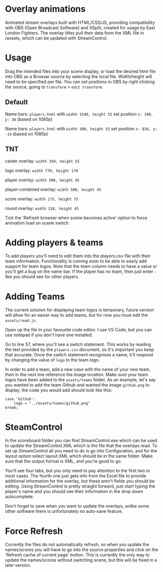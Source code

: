 # Overlay animations
Animated stream overlays built with HTML/CSS/JS, providing compatibility with OBS (Open Broadcast Software) and XSplit, created for usage by East London Fighters. The overlay titles pull their data from the XML file in /assets, which can be updated with StreamControl. 

# Usage
Drag the intended files into your scene display, or load the desired html file into OBS as a Browser source by selecting the local file. Width/height will need to be specified per file. You can set positions in OBS by right clicking the source, going to `transform` > `edit transform`.

## Default
Name bars: `players.html` with `width 1540, height 55` set position `x: 190, y: 36` (based on 1080p)

Name bars: `players.html` with `width 300, height 55` set position `x: 810, y: -14` (based on 1080p)

## TNT
caster overlay: `width 350, height 55`

logo overlay: `width 770, height 170`

player overlay: `width 500, height 45`

player-combined overlay: `width 500, height 45`

score overlay: `width 175, height 75`

round overlay: `width 210, height 45`

Tick the 'Refresh browser when scene becomes active' option to force animation load on scene switch.

# Adding players & teams
To add players you'll need to edit them into the players.csv file with their team information. Functionality is coming soon to be able to easily add support for team logos. Note that the team column needs to have a value or you'll get a bug on the name bar. If the player has no team, then just enter `-` like you should see for other players.

# Adding Teams
The current solution for displaying team logos is temporary, future version will allow for an easier way to add teams, but for now you must edit the `assets/read.js`.

Open up the file in your favourite code editor. I use VS Code, but you can use notepad if you don't have one installed. 

Go to line 57, where you'll see a switch statement. This works by reading the text provided by the `players.csv` document, so it's important you keep that accurate. Once the switch statement recognises a name, it'll respond by changing the value of `logo` to the team logo.

In order to add a team, add a new case with the name of your new team, then in the next line reference the image location. Make sure your team logos have been added to the `assets/teams` folder. As an example, let's say you wanted to add the team Github and wanted the image `github.png` to display, the code you would add should look like this:

```
case 'Github':
    logo = "../assets/teams/github.png"
break;
```

# SteamControl

In the scoreboard folder you can find StreamControl.exe which can be used to update the StreamControl.XML which is the file that the overlays read. To set up StreamControl all you need to do is go into Configuration, and for the layout option select layout.XML which should be in the same folder. Make sure that the output format is XML, and you're good to go.

You'll see four tabs, but you only need to pay attention to the first two in most cases. The fourth one just gets info from the Excel file to provide additional information for the overlay, but these aren't fields you should be editing. Using StreamControl is pretty straight forward, just start typing the player's name and you should see their information in the drop down autocomplete.

Don't forget to save when you want to update the overlays, unlike some other software there is unfortunately no auto-save feature.

# Force Refresh
Currently the files do not automatically refresh, so when you update the names/scores you will have to go into the source properties and click on the 'Refresh cache of current page' button. This is currently the only way to update the names/scores without switching scene, but this will be fixed in a later version.

